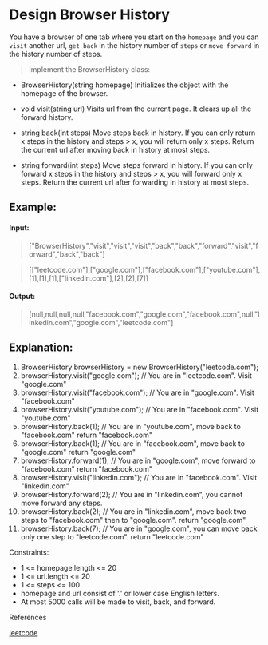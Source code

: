 # Design Browser History

You have a browser of one tab where you start on the ```homepage``` and you can ```visit``` another url, ```get back``` in the history number of ```steps``` or ```move forward``` in the history number of steps.

> Implement the BrowserHistory class:

- BrowserHistory(string homepage) Initializes the object with the homepage of the browser.

- void visit(string url) Visits url from the current page. It clears up all the forward history.

- string back(int steps) Move steps back in history. If you can only return x steps in the history and steps > x, you will return only x steps. Return the current url after moving back in history at most steps.

- string forward(int steps) Move steps forward in history. If you can only forward x steps in the history and steps > x, you will forward only x steps. Return the current url after forwarding in history at most steps.


<h2>Example:</h2>

<h4>Input:</h4>

> ["BrowserHistory","visit","visit","visit","back","back","forward","visit","forward","back","back"]

> [["leetcode.com"],["google.com"],["facebook.com"],["youtube.com"],[1],[1],[1],["linkedin.com"],[2],[2],[7]]

<h4>Output:</h4>

> [null,null,null,null,"facebook.com","google.com","facebook.com",null,"linkedin.com","google.com","leetcode.com"]

<h2>Explanation:</h2>

1. BrowserHistory browserHistory = new BrowserHistory("leetcode.com");
2. browserHistory.visit("google.com");       // You are in "leetcode.com". Visit "google.com"
3. browserHistory.visit("facebook.com");     // You are in "google.com". Visit "facebook.com"
4. browserHistory.visit("youtube.com");      // You are in "facebook.com". Visit "youtube.com"
5. browserHistory.back(1);                   // You are in "youtube.com", move back to "facebook.com" return "facebook.com"
6. browserHistory.back(1);                   // You are in "facebook.com", move back to "google.com" return "google.com"
7. browserHistory.forward(1);                // You are in "google.com", move forward to "facebook.com" return "facebook.com"
8. browserHistory.visit("linkedin.com");     // You are in "facebook.com". Visit "linkedin.com"
9. browserHistory.forward(2);                // You are in "linkedin.com", you cannot move forward any steps.
10. browserHistory.back(2);                   // You are in "linkedin.com", move back two steps to "facebook.com" then to "google.com". return "google.com"
11. browserHistory.back(7);                   // You are in "google.com", you can move back only one step to "leetcode.com". return "leetcode.com"
 

Constraints:

- 1 <= homepage.length <= 20
- 1 <= url.length <= 20
- 1 <= steps <= 100
- homepage and url consist of  '.' or lower case English letters.
- At most 5000 calls will be made to visit, back, and forward.

References

[leetcode](https://leetcode.com/problems/design-browser-history/description/)